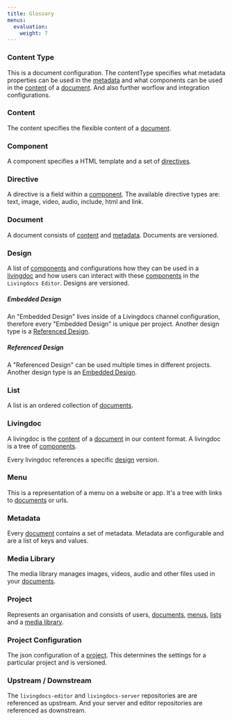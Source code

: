 ```yaml
---
title: Glossary
menus:
  evaluation:
    weight: 7
---
```


### Content Type

This is a document configuration. The contentType specifies what metadata properties can be used in the [metadata](#metadata) and what components can be used in the [content](#content) of a [document](#document). And also further worflow and integration configurations.

### Content

The content specifies the flexible content of a [document](#document).

### Component

A component specifies a HTML template and a set of [directives](#directive).

### Directive

A directive is a field within a [component](#component). The available directive types are: text, image, video, audio, include, html and link.

### Document

A document consists of [content](#content) and [metadata](#metadata). Documents are versioned.

### Design

A list of [components](#component) and configurations how they can be used
in a [livingdoc](#livingdoc) and how users can interact with these [components](#components) in the
`Livingdocs Editor`. Designs are versioned.

##### Embedded Design

An "Embedded Design" lives inside of a Livingdocs channel configuration, therefore every "Embedded Design" is unique per project.
Another design type is a [Referenced Design](#referenced-design).

##### Referenced Design

A "Referenced Design" can be used multiple times in different projects.
Another design type is an [Embedded Design](#embedded-design).

### List

A list is an ordered collection of [documents](#document).

### Livingdoc

A livingdoc is the [content](#content) of a [document](#document) in our content format. A livingdoc is a tree of [components](#components).

Every livingdoc references a specific [design](#design) version.

### Menu

This is a representation of a menu on a website or app. It's a tree with links to [documents](#document) or urls.

### Metadata

Every [document](#document) contains a set of metadata. Metadata are configurable and are a list of keys and values.

### Media Library

The media library manages images, videos, audio and other files used in your [documents](#document).

### Project

Represents an organisation and consists of users, [documents](#document), [menus](#menu), [lists](#list) and a [media library](#media-library).

### Project Configuration

The json configuration of a [project](#project). This determines the settings for a particular project and is versioned.

### Upstream / Downstream

The `livingdocs-editor` and `livingdocs-server` repositories are are referenced as upstream. And your
server and editor repositories are referenced as downstream.

